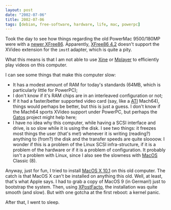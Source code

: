 ```yaml
---
layout: post
date: "2002-07-06"
title: 2002-07-06
tags: [debian, free-software, hardware, life, mac, powerpc]
---
```


Took the day to see how things regarding the old PowerMac
9500/180MP were with a
[newer XFree86](http://people.debian.org/~branden/). Apparently,
[XFree86 4.2](http://www.xfree86.org/) doesn't support the XVideo
extension for the `imst`t adapter, which is quite a pity.

What this means is that I am not able to use
[Xine](http://xine.sf.net/) or [Mplayer](http://www.mplayerhq.hu/)
to efficiently play videos on this computer.

I can see some things that make this computer slow:

* It has a modest amount of RAM for today's standards (64MB,
  which is particularly little for PowerPC);
* I don't know if it's RAM chips are in an interleaved
  configuration or not;
* If it had a faster/better supported video card (say, like a
  [ATI](http://www.ati.com/) Mach64), things would perhaps be better,
  but this is just a guess. I don't know if the Mach64 sports XVideo
  support under PowerPC, but perhaps the
  [Gatos](http://gatos.sf.net/) project might help here;
* I have no idea why this computer, while having a SCSI interface
  and drive, is so slow while it is using the disk. I see two things:
  it freezes most things the user (that's me!) whenever it is writing
  (reading?) anything to (from?) the disk and the transfer speeds are
  quite sloooow. I wonder if this is a problem of the Linux SCSI
  infra-structure, if it is a problem of the hardware or if it is a
  problem of configuration. It probably isn't a problem with Linux,
  since I also see the slowness with [MacOS](http://www.apple.com/)
  Classic (8).

Anyway, just for fun, I tried to install
[MacOS X 10.1](http://www.apple.com/macosx/) on this old computer.
The catch is that MacOS X can't be installed on anything this old.
Well, at least, that's what Apple says. I had to grab a copy of
MacOS 9 (in German!) just to bootstrap the system. Then, using
[XPostFacto](http://eshop.macsales.com/OSXCenter/XPostFacto/), the
installation was quite smooth (and slow). But with one gotcha at
the first reboot: a kernel panic.

After that, I went to sleep.
